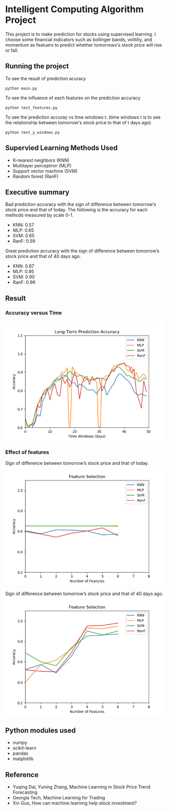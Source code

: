 # Intelligent Computing Algorithm Project

This project is to make prediction for stocks using supervised learning. I choose some financial indicators such as bollinger bands, volitiliy, and momentum as featuers to predict whether tomorrows's stock price will rise or fall.

## Running the project

To see the result of prediction acuracy
```
python main.py
```

To see the influence of each features on the prediction accuracy
```
python test_features.py
```

To see the prediction accuray vs time windows t. (time windows t is to see the relationship between tomorrow's stock price to that of t days ago)
```
python test_y_windows.py
```

## Supervied Learning Methods Used

* K-nearest neighbors (KNN)
* Multilayer perceptron (MLP)
* Support vector machine (SVM)
* Random forest (RanF)

## Executive summary

Bad prediction accuracy with the sign of difference between tomorrow’s stock price and that of today. The following is the accuracy for each methods measured by scale 0-1.

* KNN: 0.57
* MLP: 0.65
* SVM: 0.65
* RanF: 0.59

Great prediction accuracy with the sign of difference between tomorrow’s stock price and that of 40 days ago.

* KNN: 0.87
* MLP: 0.95
* SVM: 0.90
* RanF: 0.96

## Result

### Accuracy versus Time 

![Image](https://github.com/LukeLinn/ICA_project/blob/master/result_pictures/test_y_windows.png)

### Effect of features

Sign of difference between tomorrow’s stock price and that of today.
![Image](https://github.com/LukeLinn/ICA_project/blob/master/result_pictures/test_features_0.png)

Sign of difference between tomorrow’s stock price and that of 40 days ago.
![Image](https://github.com/LukeLinn/ICA_project/blob/master/result_pictures/test_features_40.png)

## Python modules used

* numpy
* scikit-learn
* pandas
* matplotlib

## Reference

* Yuqing Dai, Yuning Zhang, Machine Learning in Stock Price Trend Forecasting
* Georgia Tech, Machine Learning for Trading
* Xin Guo, How can machine learning help stock investment?